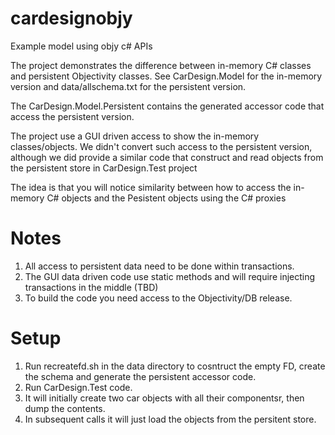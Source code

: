 # cardesignobjy
Example model using objy c# APIs

The project demonstrates the difference between in-memory C# classes and persistent Objectivity classes. See CarDesign.Model for the in-memory version and data/allschema.txt for the persistent version. 

The CarDesign.Model.Persistent contains the generated accessor code that access the persistent version.

The project use a GUI driven access to show the in-memory classes/objects. We didn't convert such access to the persistent version, although we did provide a similar code that construct and read objects from the persistent store in CarDesign.Test project

The idea is that you will notice similarity between how to access the in-memory C# objects and the Pesistent objects using the C# proxies


# Notes
1. All access to persistent data need to be done within transactions.
2. The GUI data driven code use static methods and will require injecting transactions in the middle (TBD)
3. To build the code you need access to the Objectivity/DB release.

# Setup
1. Run recreatefd.sh in the data directory to cosntruct the empty FD, create the schema and generate the persistent accessor code.
2. Run CarDesign.Test code.
1. It will initially create two car objects with all their componentsr, then dump the contents.
2. In subsequent calls it will just load the objects from the persitent store.


